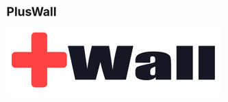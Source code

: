 # PlusWall

![alt text](https://github.com/hype-moment/PlusWall/blob/main/Readme-image/pluswall.png)